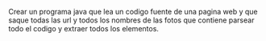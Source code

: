Crear un programa java que lea un codigo fuente de una pagina web y que saque todas las url y todos los nombres de las fotos que contiene parsear todo el codigo y extraer todos los elementos.